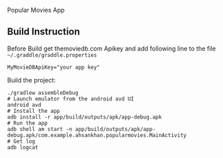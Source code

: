 Popular Movies App


Build Instruction
-------------------
Before Build get themoviedb.com Apikey and add following line to the file
`~/.graddle/graddle.properties`

    MyMovieDBApiKey="your app key"

Build the project:

    ./gradlew assembleDebug
    # Launch emulator from the android avd UI
    android avd
    # Install the app
    adb install -r app/build/outputs/apk/app-debug.apk
    # Run the app
    adb shell am start -n app/build/outputs/apk/app-debug.apk/com.example.ahsankhan.popularmovies.MainActivity
    # Get log
    adb logcat

